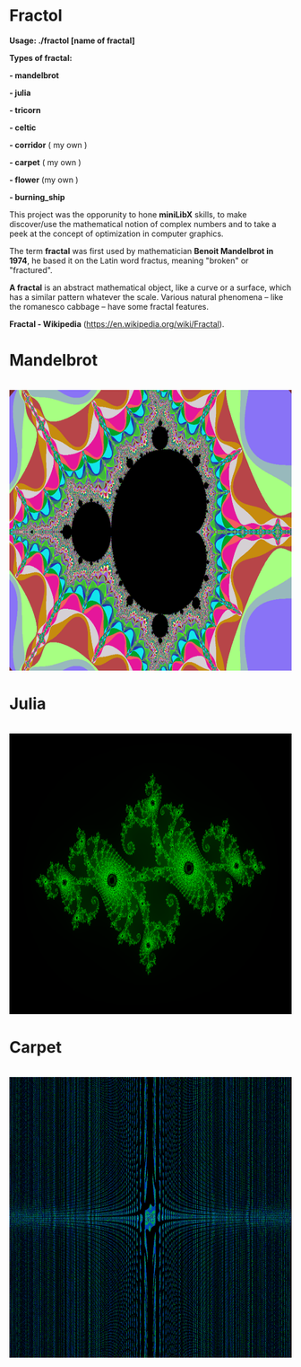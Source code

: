 # Fractol


__Usage: ./fractol [name of fractal]__


__Types of fractal:__

__- mandelbrot__

__- julia__

__- tricorn__

__- celtic__

__- corridor__ ( my own )

__- carpet__ ( my own )

__- flower__ (my own )

__- burning_ship__




This project was the opporunity to hone __miniLibX__ skills, to make discover/use the mathematical notion of complex numbers and to take a peek at the concept of optimization in computer graphics.


The term __fractal__ was first used by mathematician __Benoit Mandelbrot in 1974__,
he based it on the Latin word fractus, meaning "broken" or "fractured".


__A fractal__ is an abstract mathematical object, like a curve or a surface, which has a similar
pattern whatever the scale. Various natural phenomena – like the romanesco cabbage – have some fractal features.


__Fractal - Wikipedia__ (https://en.wikipedia.org/wiki/Fractal).

# Mandelbrot

<br>
<img height="500" width="1000" src="https://github.com/lpavliuk/Fractol/blob/master/screenshots/Screen%20Shot%202018-08-13%20at%202.39.58%20PM.png" />
<br>

# Julia

<br>
<img height="500" width="1000" src="https://github.com/lpavliuk/Fractol/blob/master/screenshots/Screen%20Shot%202018-08-13%20at%202.40.59%20PM.png" />
<br>

# Carpet

<br>
<img height="500" width="1000" src="https://github.com/lpavliuk/Fractol/blob/master/screenshots/Screen%20Shot%202018-08-13%20at%202.42.24%20PM.png" />
<br>
